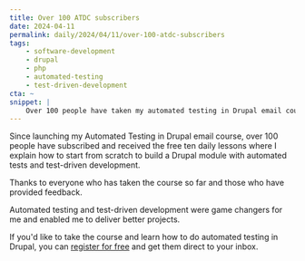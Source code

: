 ```yaml
---
title: Over 100 ATDC subscribers
date: 2024-04-11
permalink: daily/2024/04/11/over-100-atdc-subscribers
tags:
    - software-development
    - drupal
    - php
    - automated-testing
    - test-driven-development
cta: ~
snippet: |
    Over 100 people have taken my automated testing in Drupal email course!
---
```


Since launching my Automated Testing in Drupal email course, over 100 people have subscribed and received the free ten daily lessons where I explain how to start from scratch to build a Drupal module with automated tests and test-driven development.

Thanks to everyone who has taken the course so far and those who have provided feedback.

Automated testing and test-driven development were game changers for me and enabled me to deliver better projects.

If you'd like to take the course and learn how to do automated testing in Drupal, you can [register for free][register] and get them direct to your inbox.

[register]: {{site.url}}/atdc
